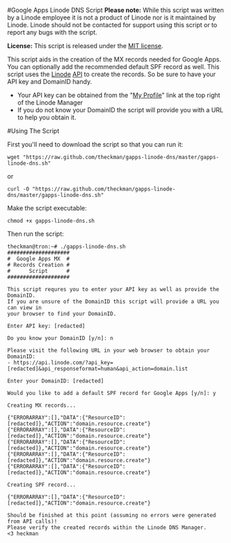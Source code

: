 #Google Apps Linode DNS Script
**Please note:** While this script was written by a Linode employee it is not a product of Linode nor is it maintained by Linode. Linode should not be contacted for support using this script or to report any bugs with the script.

**License:** This script is released under the [MIT license](http://www.opensource.org/licenses/mit-license.php).

This script aids in the creation of the MX records needed for Google Apps.  You can optionally add the recommended default SPF record as well.  This script uses the [Linode](http://www.linode.com/?r=78a747e2c08ffb6618e260c3c62f536687b9159c) [API](http://www.linode.com/api) to create the records.  So be sure to have your API key and DomainID handy.

* Your API key can be obtained from the "[My Profile](https://manager.linode.com/profile/index)" link at the top right of the Linode Manager
* If you do not know your DomainID the script will provide you with a URL to help you obtain it.

#Using The Script

First you'll need to download the script so that you can run it:

    wget "https://raw.github.com/theckman/gapps-linode-dns/master/gapps-linode-dns.sh"

or

    curl -O "https://raw.github.com/theckman/gapps-linode-dns/master/gapps-linode-dns.sh"

Make the script executable:

    chmod +x gapps-linode-dns.sh

Then run the script:

    theckman@tron:~# ./gapps-linode-dns.sh
    ####################
    #  Google Apps MX  #
    # Records Creation #
    #      Script      #
    ####################

    This script requres you to enter your API key as well as provide the DomainID.
    If you are unsure of the DomainID this script will provide a URL you can view in
    your browser to find your DomainID.

	Enter API key: [redacted]

	Do you know your DomainID [y/n]: n

	Please visit the following URL in your web browser to obtain your DomainID:
	- https://api.linode.com/?api_key=[redacted]&api_responseformat=human&api_action=domain.list

	Enter your DomainID: [redacted]

	Would you like to add a default SPF record for Google Apps [y/n]: y

	Creating MX records...

	{"ERRORARRAY":[],"DATA":{"ResourceID":[redacted]},"ACTION":"domain.resource.create"}
	{"ERRORARRAY":[],"DATA":{"ResourceID":[redacted]},"ACTION":"domain.resource.create"}
	{"ERRORARRAY":[],"DATA":{"ResourceID":[redacted]},"ACTION":"domain.resource.create"}
	{"ERRORARRAY":[],"DATA":{"ResourceID":[redacted]},"ACTION":"domain.resource.create"}
	{"ERRORARRAY":[],"DATA":{"ResourceID":[redacted]},"ACTION":"domain.resource.create"}

	Creating SPF record...

	{"ERRORARRAY":[],"DATA":{"ResourceID":[redacted]},"ACTION":"domain.resource.create"}

	Should be finished at this point (assuming no errors were generated from API calls)!
	Please verify the created records within the Linode DNS Manager.
	<3 heckman
